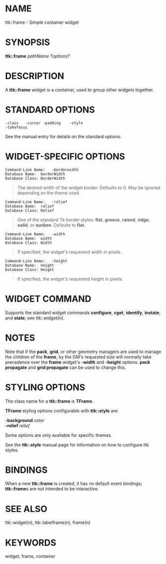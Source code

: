 # NAME

ttk::frame - Simple container widget

# SYNOPSIS

**ttk::frame** *pathName* ?*options*?

# DESCRIPTION

A **ttk::frame** widget is a container, used to group other widgets
together.

# STANDARD OPTIONS

    -class   -cursor -padding    -style
    -takefocus

See the manual entry for details on the standard options.

# WIDGET-SPECIFIC OPTIONS

    Command-Line Name:   -borderwidth
    Database Name:  borderWidth
    Database Class: BorderWidth

> The desired width of the widget border. Defaults to 0. May be ignored
> depending on the theme used.

    Command-Line Name:   -relief
    Database Name:  relief
    Database Class: Relief

> One of the standard Tk border styles: **flat**, **groove**,
> **raised**, **ridge**, **solid**, or **sunken**. Defaults to **flat**.

    Command-Line Name:   -width
    Database Name:  width
    Database Class: Width

> If specified, the widget\'s requested width in pixels.

    Command-Line Name:   -height
    Database Name:  height
    Database Class: Height

> If specified, the widget\'s requested height in pixels.

# WIDGET COMMAND

Supports the standard widget commands **configure**, **cget**,
**identify**, **instate**, and **state**; see *ttk::widget(n)*.

# NOTES

Note that if the **pack**, **grid**, or other geometry managers are used
to manage the children of the **frame**, by the GM\'s requested size
will normally take precedence over the **frame** widget\'s **-width**
and **-height** options. **pack propagate** and **grid propagate** can
be used to change this.

# STYLING OPTIONS

The class name for a **ttk::frame** is **TFrame**.

**TFrame** styling options configurable with **ttk::style** are:

**-background** *color*\
**-relief** *relief*

Some options are only available for specific themes.

See the **ttk::style** manual page for information on how to configure
ttk styles.

# BINDINGS

When a new **ttk::frame** is created, it has no default event bindings;
**ttk::frame**s are not intended to be interactive.

# SEE ALSO

ttk::widget(n), ttk::labelframe(n), frame(n)

# KEYWORDS

widget, frame, container
